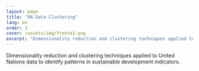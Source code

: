```yaml
---
layout: page
title: "UN Data Clustering"
lang: en
order: 3
cover: /assets/img/frente1.png
excerpt: "Dimensionality reduction and clustering techniques applied to United Nations data to identify patterns in sustainable development indicators."
---
```

Dimensionality reduction and clustering techniques applied to United Nations data to identify patterns in sustainable development indicators.
